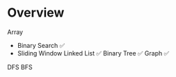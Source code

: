 # Overview

Array
- Binary Search ✅
- Sliding Window
Linked List ✅
Binary Tree ✅
Graph ✅

DFS
BFS


